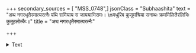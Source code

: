 +++
secondary_sources = [ "MSS_0748",]
jsonClass = "Subhaashita"
text = "अथ नगरधृतैरमात्यरत्नैः पथि समियाय स जाययाभिरामः।  \nमधुरिव कुसुमश्रिया सनाथः क्रममिलितैरलिभिः कुतूहलोत्कैः॥"
title = "अथ नगरधृतैरमात्यरत्नैः"

+++

<details><summary>Text</summary>

अथ नगरधृतैरमात्यरत्नैः पथि समियाय स जाययाभिरामः।  
मधुरिव कुसुमश्रिया सनाथः क्रममिलितैरलिभिः कुतूहलोत्कैः॥
</details>
